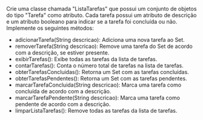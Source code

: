 Crie uma classe chamada "ListaTarefas" que possui um conjunto de objetos do tipo "Tarefa" como atributo. 
Cada tarefa possui um atributo de descrição e um atributo booleano para indicar se a tarefa foi concluída ou não. 
Implemente os seguintes métodos:

- adicionarTarefa(String descricao): Adiciona uma nova tarefa ao Set.
- removerTarefa(String descricao): Remove uma tarefa do Set de acordo com a descrição, se estiver presente.
- exibirTarefas(): Exibe todas as tarefas da lista de tarefas.
- contarTarefas(): Conta o número total de tarefas na lista de tarefas.
- obterTarefasConcluidas(): Retorna um Set com as tarefas concluídas.
- obterTarefasPendentes(): Retorna um Set com as tarefas pendentes.
- marcarTarefaConcluida(String descricao): Marca uma tarefa como concluída de acordo com a descrição.
- marcarTarefaPendente(String descricao): Marca uma tarefa como pendente de acordo com a descrição.
- limparListaTarefas(): Remove todas as tarefas da lista de tarefas.